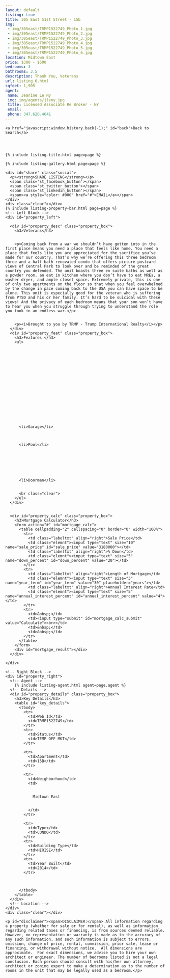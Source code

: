 ```yaml
---
layout: default
listing: true
title: 305 East 51st Street - 15b
img:
 - img/305east/TRMP1522749_Photo_1.jpg
 - img/305east/TRMP1522749_Photo_2.jpg
 - img/305east/TRMP1522749_Photo_3.jpg
 - img/305east/TRMP1522749_Photo_4.jpg
 - img/305east/TRMP1522749_Photo_5.jpg
 - img/305east/TRMP1522749_Photo_6.jpg
location: Midtown East
price: $300 - $500
bedrooms: 3
bathrooms: 3.5
description: Thank You, Veterans 
url: listing_6.html
sqfeet: 1,905
agent: 
 name: Jeanine Le Ny
 img: img/agents/jleny.jpg
 title: Licensed Associate Re Broker - NY
 email: 
 phone: 347.620.4641
---
```


<div id="content">
  <div id="blurred_overlay"></div>

  <div id="full_content">

    <a href="javascript:window.history.back(-1);" id="back">Back to Search</a>




    {% include listing-title.html page=page %}
    
    {% include listing-gallery.html page=page %}

    <div id="share" class="social">
      <p><strong>SHARE LISTING</strong></p>
      <span class='st_facebook_button'></span>
      <span class='st_twitter_button'></span>
      <span class='st_linkedin_button'></span>
      <span><a style="color: #000" href="#">EMAIL</a></span>
    </div>
    <div class="clear"></div>
    {% include listing-property-bar.html page=page %}
    <!-- Left Block -->
    <div id="property_left">

      <div id="property_desc" class="property_box">
        <h3>Veterans</h3>


        <p>Coming back from a war we shouldn’t have gotten into in the first place means you need a place that feels like home. You need a place that feels like you are appreciated for the sacrifice you’ve made for our country. That’s why we’re offering this three bedroom three and a half bath renovated condo that offers picture postcard views of Central Park to look over and be reminded of the great country you defended. The unit boasts three en suite baths as well as a powder room, an eat in kitchen where you don’t have to eat MREs, a washer dryer, and ample closet space. Extremely private, this is one of only two apartments on the floor so that when you feel overwhelmed by the change in pace coming back to the USA you can have space to be alone. This unit is especially good for the veteran who is suffering from PTSD and his or her family. It’s hard to be suicidal with these views! And the privacy of each bedroom means that your son won’t have to hear you when you struggle through trying to understand the role you took in an endless war.</p>


        <p><i>Brought to you by TRMP - Trump International Realty</i></p>
      </div>
      <div id="property_feat" class="property_box">
        <h3>Features </h3>
        <ul>


















          <li>Garage</li>



          <li>Pool</li>







          <li>Doorman</li>


          <br class="clear">
        </ul>
      </div>


      <div id="property_calc" class="property_box">
        <h3>Mortgage Calculator</h3>
        <form action="#" id="mortgage_calc">
          <table cellpadding="2" cellspacing="0" border="0" width="100%">
            <tr>
              <td class="labeltxt" align="right">Sale Price</td>
              <td class="elemnt"><input type="text" size="10" name="sale_price" id="sale_price" value="3180000"></td>
              <td class="labeltxt" align="right">% Down</td>
              <td class="elemnt"><input type="text" size="5" name="down_percent" id="down_percent" value="20"></td>
            </tr>
            <tr>
              <td class="labeltxt" align="right">Length of Mortgage</td>
              <td class="elemnt"><input type="text" size="3" name="year_term" id="year_term" value="30" placeholder="years"></td>
              <td class="labeltxt" align="right">Annual Interest Rate</td>
              <td class="elemnt"><input type="text" size="5" name="annual_interest_percent" id="annual_interest_percent" value="4"></td>
            </tr>
            <tr>
              <td>&nbsp;</td>
              <td><input type="submit" id="mortgage_calc_submit" value="Calculate"><br></td>
              <td>&nbsp;</td>
              <td>&nbsp;</td>
            </tr>
          </table>
        </form>
        <div id="mortgage_result"></div>
      </div>

    </div>

    <!-- Right Block -->
    <div id="property_right">
      <!-- Agent -->
        {% include listing-agent.html agent=page.agent %}
      <!-- Details -->
      <div id="property_details" class="property_box">
        <h3>Key Details</h3>
        <table id="key_details">
          <tbody>
            <tr>
              <td>Web Id</td>
              <td>TRMP1522749</td>
            </tr>
            <tr>
              <td>Status</td>
              <td>TEMP OFF MKT</td>
            </tr>

            <tr>
              <td>Apartment</td>
              <td>15B</td>
            </tr>

            <tr>
              <td>Neighborhood</td>
              <td>


                Midtown East


              </td>
            </tr>

            <tr>
              <td>Type</td>
              <td>CONDO</td>
            </tr>
            <tr>
              <td>Building Type</td>
              <td>HIRISE</td>
            </tr>
            <tr>
              <td>Year Built</td>
              <td>2014</td>
            </tr>


            
          </tbody>
        </table>
      </div>
      <!-- Location -->
    </div>
    <div class="clear"></div>

    <p id="disclaimer"><span>DISCLAIMER:</span> All information regarding a property (whether for sale or for rental), as well as information regarding related taxes or financing, is from sources deemed reliable.  However, no representation or warranty is made as to the accuracy of any such information, and such information is subject to errors, omission, change of price, rental, commission, prior sale, lease or financing, or withdrawal without notice.  All dimensions are approximate.  For exact dimensions, we advise you to hire your own architect or engineer. The number of bedrooms listed is not a legal conclusion. Each person should consult with his/her own attorney, architect or zoning expert to make a determination as to the number of rooms in the unit that may be legally used as a bedroom.</p>
  </div>
</div>